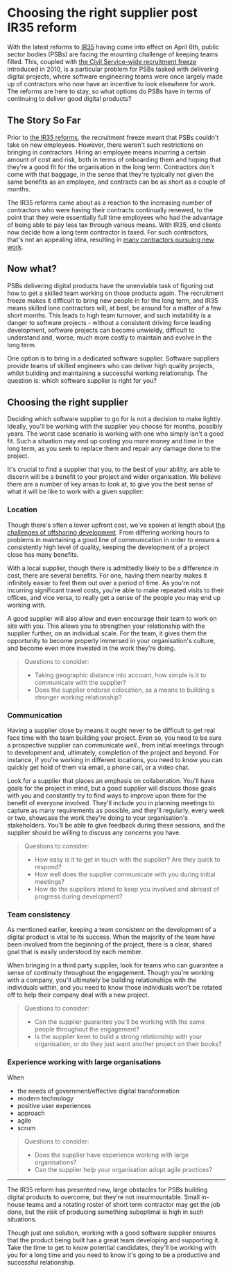 # Choosing the right supplier post IR35 reform
With the latest reforms to [IR35][ir35] having come into effect on April 6th, public sector bodies (PSBs) are facing the mounting challenge of keeping teams filled. This, coupled with [the Civil Service-wide recruitment freeze][freeze] introduced in 2010, is a particular problem for PSBs tasked with delivering digital projects, where software engineering teams were once largely made up of contractors who now have an incentive to look elsewhere for work. The reforms are here to stay, so what options do PSBs have in terms of continuing to deliver good digital products?

## The Story So Far
Prior to [the IR35 reforms][reforms], the recruitment freeze meant that PSBs couldn't take on new employees. However, there weren't such restrictions on bringing in contractors. Hiring an employee means incurring a certain amount of cost and risk, both in terms of onboarding them and hoping that they're a good fit for the organisation in the long term. Contractors don't come with that baggage, in the sense that they're typically not given the same benefits as an employee, and contracts can be as short as a couple of months.

The IR35 reforms came about as a reaction to the increasing number of contractors who were having their contracts continually renewed, to the point that they were essentially full time employees who had the advantage of being able to pay less tax through various means. With IR35, end clients now decide how a long term contractor is taxed. For such contractors, that's not an appealing idea, resulting in [many contractors pursuing new work][walkout].

## Now what?
PSBs delivering digital products have the unenviable task of figuring out how to get a skilled team working on those products again. The recruitment freeze makes it difficult to bring new people in for the long term, and IR35 means skilled lone contractors will, at best, be around for a matter of a few short months. This leads to high team turnover, and such instability is a danger to software projects - without a consistent driving force leading development, software projects can become unwieldy, difficult to understand and, worse, much more costly to maintain and evolve in the long term.

One option is to bring in a dedicated software supplier. Software suppliers provide teams of skilled engineers who can deliver high quality projects, whilst building and maintaining a successful working relationship. The question is: which software supplier is right for you?

## Choosing the right supplier
Deciding which software supplier to go for is not a decision to make lightly. Ideally, you'll be working with the supplier you choose for months, possibly years. The worst case scenario is working with one who simply isn't a good fit. Such a situation may end up costing you more money and time in the long term, as you seek to replace them and repair any damage done to the project.

It's crucial to find a supplier that you, to the best of your ability, are able to discern will be a benefit to your project and wider organisation. We believe there are a number of key areas to look at, to give you the best sense of what it will be like to work with a given supplier:

### Location
Though there's often a lower upfront cost, we've spoken at length about [the challenges of offshoring development][offshore]. From differing working hours to problems in maintaining a good line of communication in order to ensure a consistently high level of quality, keeping the development of a project close has many benefits.

With a local supplier, though there is admittedly likely to be a difference in cost, there are several benefits. For one, having them nearby makes it infinitely easier to feel them out over a period of time. As you're not incurring significant travel costs, you're able to make repeated visits to their offices, and vice versa, to really get a sense of the people you may end up working with.

A good supplier will also allow and even encourage their team to work on site with you. This allows you to strengthen your relationship with the supplier further, on an individual scale. For the team, it gives them the opportunity to become properly immersed in your organisation's culture, and become even more invested in the work they're doing.

> Questions to consider:
> - Taking geographic distance into account, how simple is it to communicate with the supplier?
> - Does the supplier endorse colocation, as a means to building a stronger working relationship?

### Communication
Having a supplier close by means it ought never to be difficult to get real face time with the team building your project. Even so, you need to be sure a prospective supplier can communicate _well_., from initial meetings through to development and, ultimately, completion of the project and beyond. For instance, if you're working in different locations, you need to know you can quickly get hold of them via email, a phone call, or a video chat.

Look for a supplier that places an emphasis on collaboration. You'll have goals for the project in mind, but a good supplier will discuss those goals with you and constantly try to find ways to improve upon them for the benefit of everyone involved. They'll include you in planning meetings to capture as many requirements as possible, and they'll regularly, every week or two, showcase the work they're doing to your organisation's stakeholders. You'll be able to give feedback during these sessions, and the supplier should be willing to discuss any concerns you have.

> Questions to consider:
> - How easy is it to get in touch with the supplier? Are they quick to respond?
> - How well does the supplier communicate with you during initial meetings?
> - How do the suppliers intend to keep you involved and abreast of progress during development?

### Team consistency
As mentioned earlier, keeping a team consistent on the development of a digital product is vital to its success. When the majority of the team have been involved from the beginning of the project, there is a clear, shared goal that is easily understood by each member.

When bringing in a third party supplier, look for teams who can guarantee a sense of continuity throughout the engagement. Though you're working with a company, you'll ultimately be building relationships with the individuals within, and you need to know those individuals won't be rotated off to help their company deal with a new project.

> Questions to consider:
> - Can the supplier guarantee you'll be working with the same people throughout the engagement?
> - Is the supplier keen to build a strong relationship with your organisation, or do they just want another project on their books?

### Experience working with large organisations
When
- the needs of government/effective digital transformation
- modern technology
- positive user experiences
- approach
- agile
- scrum

> Questions to consider:
> - Does the supplier have experience working with large organisations?
> - Can the supplier help your organisation adopt agile practices?

-----------

The IR35 reform has presented new, large obstacles for PSBs building digital products to overcome, but they're not insurmountable. Small in-house teams and a rotating roster of short term contractor may get the job done, but the risk of producing something suboptimal is high in such situations.

Though just one solution, working with a good software supplier ensures that the product being built has a great team developing and supporting it. Take the time to get to know potential candidates, they'll be working with you for a long time and you need to know it's going to be a productive and successful relationship.

[ir35]: https://en.wikipedia.org/wiki/IR35

[reforms]: http://www.accountingweb.co.uk/tax/personal-tax/ir35-reform-what-the-future-holds

[walkout]: http://www.computerweekly.com/news/450416398/IR35-reforms-Stakeholders-warn-of-risk-to-public-sector-IT-projects-as-contractors-walk

[freeze]: https://www.gov.uk/government/organisations/foreign-commonwealth-office/about/recruitment#recruitment-policy-generalists-and-specialists

[offshore]: https://www.madetech.com/blog/overcoming-common-challenges-with-offshore-development-and-support
